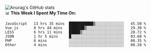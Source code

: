 
![Anurag's GitHub stats](https://github-readme-stats.vercel.app/api?username=supergczh&show_icons=true&theme=radical)
<br />
📊 **This Week I Spent My Time On:**

<!--START_SECTION:waka-->

```text
JavaScript   13 hrs 35 mins  ███████████▒░░░░░░░░░░░░░   45.50 %
Vue.js       8 hrs 44 mins   ███████▒░░░░░░░░░░░░░░░░░   29.30 %
LESS         6 hrs 11 mins   █████▒░░░░░░░░░░░░░░░░░░░   20.72 %
JSON         1 hr 5 mins     █░░░░░░░░░░░░░░░░░░░░░░░░   03.68 %
PHP          6 mins          ░░░░░░░░░░░░░░░░░░░░░░░░░   00.35 %
Other        4 mins          ░░░░░░░░░░░░░░░░░░░░░░░░░   00.28 %
```

<!--END_SECTION:waka-->
